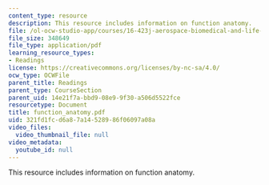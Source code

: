 ```yaml
---
content_type: resource
description: This resource includes information on function anatomy.
file: /ol-ocw-studio-app/courses/16-423j-aerospace-biomedical-and-life-support-engineering-spring-2006/321fd1fcd6a87a14528986f06097a08a_function_anatomy.pdf
file_size: 348649
file_type: application/pdf
learning_resource_types:
- Readings
license: https://creativecommons.org/licenses/by-nc-sa/4.0/
ocw_type: OCWFile
parent_title: Readings
parent_type: CourseSection
parent_uid: 14e21f7a-bbd9-08e9-9f30-a506d5522fce
resourcetype: Document
title: function_anatomy.pdf
uid: 321fd1fc-d6a8-7a14-5289-86f06097a08a
video_files:
  video_thumbnail_file: null
video_metadata:
  youtube_id: null
---
```

This resource includes information on function anatomy.